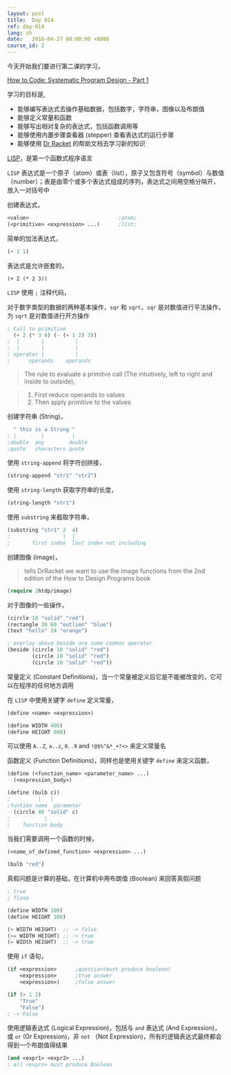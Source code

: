 ```yaml
---
layout: post
title:  Day 014
ref: day-014
lang: zh
date:   2016-04-27 00:00:00 +0800
course_id: 2
---
```


今天开始我们要进行第二课的学习，

[How to Code: Systematic Program Design - Part 1](https://courses.edx.org/courses/course-v1:UBCx+SPD1x+2T2016/courseware/d4b5b9454a3e47689c866b557162d73d/348790b506ce479789ffd6c227d1bc9d/)

学习的目标是,

- 能够编写表达式去操作基础数据，包括数字，字符串，图像以及布朗值
- 能够定义常量和函数
- 能够写出相对复杂的表达式，包括函数调用等
- 能够使用内置步骤查看器 (stepper) 查看表达式的运行步骤
- 能够使用 [Dr Racket](http://racket-lang.org/download/) 的帮助文档去学习新的知识

[LISP](https://zh.wikipedia.org/wiki/LISP)，是第一个函数式程序语言

`LISP` 表达式是一个原子（atom）或表（list），原子又包含符号（symbol）与数值（number）；表是由零个或多个表达式组成的序列，表达式之间用空格分隔开，放入一对括号中

创建表达式，

```lisp
<value>                             ;atom;
(<primitive> <expression> ...)      ;list;
```

简单的加法表达式，

```lisp
(+ 1 1)
```

表达式是允许嵌套的，

```
(+ 2 (* 2 3))
```

`LISP` 使用 `;` 注释代码，

对于数字类型的数据的两种基本操作，`sqr` 和 `sqrt`，`sqr` 是对数值进行平法操作，为 `sqrt` 是对数值进行开方操作

```lisp
; Call to primitive
  (+ 2 (* 3 4) (- (+ 1 2) 3))
;  |       |          |
;  |       |          |
; operator |          |
;      operands    operands
```

>  The rule to evaluate a primitve call (The intuitively, left to right and inside to outside),

> 1. First reduce operands to values
> 2. Then apply primitive to the values

创建字符串 (String)，

```lisp
  " this is a String "
; |        |         |
;double  any        double
;quote   characters quote
```

使用 `string-append` 将字符创拼接，

```lisp
(string-append "str1" "str2")
```

使用 `string-length` 获取字符串的长度，

```lisp
(string-length "str1")
```

使用 `substring` 来截取字符串，

```lisp
(substring "str1" 2  4)
;                 |  |
;       first index  last index not including
```

创建图像 (image)，

> tells DrRacket we want to use the image functions from the 2nd edition of the How to Design Programs book

```lisp
(require 2htdp/image)
```

对于图像的一些操作，

```lisp
(circle 10 "solid" "red")
(rectangle 30 60 "outlien" "blue")
(text "hello" 24 "orange")

; overlay above beside are some common operator
(beside (circle 10 "solid" "red")
	    (circle 10 "solid" "red")
		(circle 10 "solid" "red"))
```

常量定义 (Constant Definitions)，当一个常量被定义后它是不能被改变的，它可以在程序的任何地方调用

在 `LISP` 中使用关键字 `define` 定义常量，

```lisp
(define <name> <expression>)

(define WIDTH 400)
(define HEIGHT 600)
```

可以使用 `A..Z`, `a..z`, `0..9` and `!@$%^&*_+?<>` 来定义常量名

函数定义 (Function Definitions)，同样也是使用关键字 `define` 来定义函数，

```lisp
(define (<function_name> <parameter_name> ...)
  (<expression_body>)

(define (bulb c))
;         |   |
;funtion name  parameter  
  (circle 40 "solid" c)
;           |
;    function body  
```

当我们需要调用一个函数的时候，

```lisp
(<name_of_defined_function> <expression> ...)

(bulb "red")
```

真假问题是计算的基础，在计算机中用布朗值 (Boolean) 来回答真假问题

```lisp
; true
; flase

(define WIDTH 100)
(define HEIGHT 100)

(> WIDTH HEIGHT)  ;; -> false
(>= WIDTH HEIGHT) ;; -> true
(= WIDth HEIGHT)  ;; -> true
```

使用 `if` 语句，

```lisp
(if <expression>      ;question(must produce boolean)
    <expression>      ;true answer
    <expression>)     ;false answer
```

```lisp
(if (> 1 2)
    "True"
	"False")
; -> False
```

使用逻辑表达式 (Logical Expression)，包括与 `and` 表达式 (And Expression)，或 `or` (Or Expression)，非 `not` （Not Expression)，所有的逻辑表达式最终都会得到一个布朗值得结果

```lisp
(and <expr1> <expr2> ...)  
; all <exprn> must produce Boolean
```
